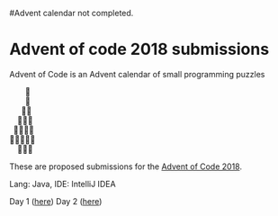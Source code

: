 #Advent calendar not completed.

# Advent of code 2018 submissions
Advent of Code is an Advent calendar of small programming puzzles

⁣    🌟  
    🎄  
   🎄🎄  
  🎄🎄🎄  
 🎄🎄🎄🎄  
🎄🎄🎄🎄🎄  
  🎁🎁🎁  

These are proposed submissions for the [Advent of Code 2018](http://adventofcode.com/2018).

Lang: Java, IDE: IntelliJ IDEA

Day 1 ([here](https://github.com/fortunatodeangelis/AdventOfCode/tree/master/Day1))
Day 2 ([here](https://github.com/fortunatodeangelis/AdventOfCode/tree/master/Day2))

